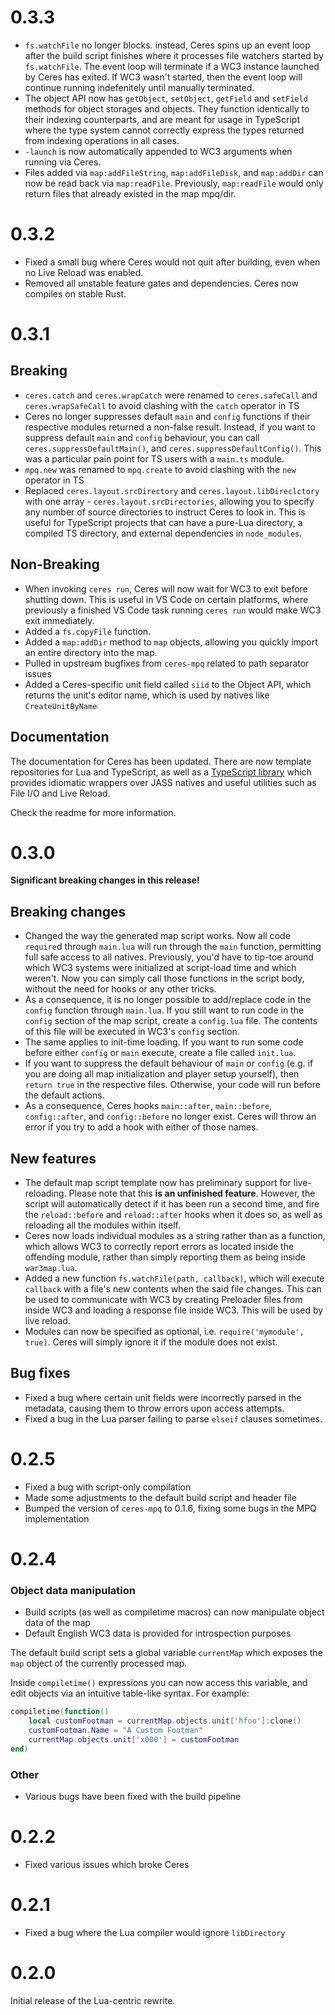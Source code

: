 # 0.3.3

* `fs.watchFile` no longer blocks. instead, Ceres spins up an event loop after the build script finishes where it processes file watchers started by `fs.watchFile`. The event loop will terminate if a WC3 instance launched by Ceres has exited. If WC3 wasn't started, then the event loop will continue running indefenitely until manually terminated.
* The object API now has `getObject`, `setObject`, `getField` and `setField` methods for object storages and objects. They function identically to their indexing counterparts, and are meant for usage in TypeScript where the type system cannot correctly express the types returned from indexing operations in all cases.
* `-launch` is now automatically appended to WC3 arguments when running via Ceres.
* Files added via `map:addFileString`, `map:addFileDisk`, and `map:addDir` can now be read back via `map:readFile`. Previously, `map:readFile` would only return files that already existed in the map mpq/dir.

# 0.3.2

* Fixed a small bug where Ceres would not quit after building, even when no Live Reload was enabled.
* Removed all unstable feature gates and dependencies. Ceres now compiles on stable Rust.

# 0.3.1

## Breaking
* `ceres.catch` and `ceres.wrapCatch` were renamed to `ceres.safeCall` and `ceres.wrapSafeCall` to avoid clashing with the `catch` operator in TS
* Ceres no longer suppresses default `main` and `config` functions if their respective modules returned a non-false result. Instead, if you want to suppress default `main` and `config` behaviour, you can call `ceres.suppressDefaultMain()`, and `ceres.suppressDefaultConfig()`. This was a particular pain point for TS users with a `main.ts` module.
* `mpq.new` was renamed to `mpq.create` to avoid clashing with the `new` operator in TS
* Replaced `ceres.layout.srcDirectory` and `ceres.layout.libDireclctory` with one array - `ceres.layout.srcDirectories`, allowing you to specify any number of source directories to instruct Ceres to look in. This is useful for TypeScript projects that can have a pure-Lua directory, a compiled TS directory, and external dependencies in `node_modules`.

## Non-Breaking
* When invoking `ceres run`, Ceres will now wait for WC3 to exit before shutting down. This is useful in VS Code on certain platforms, where previously a finished VS Code task running `ceres run` would make WC3 exit immediately.
* Added a `fs.copyFile` function.
* Added a `map:addDir` method to `map` objects, allowing you quickly import an entire directory into the map.
* Pulled in upstream bugfixes from `ceres-mpq` related to path separator issues
* Added a Ceres-specific unit field called `siid` to the Object API, which returns the unit's editor name, which is used by natives like `CreateUnitByName`

## Documentation

The documentation for Ceres has been updated. There are now template repositories for Lua and TypeScript, as well as a [TypeScript library](https://github.com/ceres-wc3/cerrie) which provides idiomatic wrappers over JASS natives and useful utilities such as File I/O and Live Reload.

Check the readme for more information. 

# 0.3.0

__Significant breaking changes in this release!__

## Breaking changes
* Changed the way the generated map script works. Now all code `require`d through `main.lua` will run through the `main` function, permitting full safe access to all natives. Previously, you'd have to tip-toe around which WC3 systems were initialized at script-load time and which weren't. Now you can simply call those functions in the script body, without the need for hooks or any other tricks.
* As a consequence, it is no longer possible to add/replace code in the `config` function through `main.lua`. If you still want to run code in the `config` section of the map script, create a `config.lua` file. The contents of this file will be executed in WC3's `config` section.
* The same applies to init-time loading. If you want to run some code before either `config` or `main` execute, create a file called `init.lua`.
* If you want to suppress the default behaviour of `main` or `config` (e.g. if you are doing all map initialization and player setup yourself), then `return true` in the respective files. Otherwise, your code will run before the default actions.
* As a consequence, Ceres hooks `main::after`, `main::before`, `config::after`, and `config::before` no longer exist. Ceres will throw an error if you try to add a hook with either of those names.
## New features
* The default map script template now has preliminary support for live-reloading. Please note that this __is an unfinished feature__. However, the script will automatically detect if it has been run a second time, and fire the `reload::before` and `reload::after` hooks when it does so, as well as reloading all the modules within itself.
* Ceres now loads individual modules as a string rather than as a function, which allows WC3 to correctly report errors as located inside the offending module, rather than simply reporting them as being inside `war3map.lua`.
* Added a new function `fs.watchFile(path, callback)`, which will execute `callback` with a file's new contents when the said file changes. This can be used to communicate with WC3 by creating Preloader files from inside WC3 and loading a response file inside WC3. This will be used by live reload.
* Modules can now be specified as optional, i.e. `require('mymodule', true)`. Ceres will simply ignore it if the module does not exist.

## Bug fixes
* Fixed a bug where certain unit fields were incorrectly parsed in the metadata, causing them to throw errors upon access attempts.
* Fixed a bug in the Lua parser failing to parse `elseif` clauses sometimes.

# 0.2.5

* Fixed a bug with script-only compilation
* Made some adjustments to the default build script and header file
* Bumped the version of `ceres-mpq` to 0.1.6, fixing some bugs in the MPQ implementation

# 0.2.4

### Object data manipulation
* Build scripts (as well as compiletime macros) can now manipulate object data of the map
* Default English WC3 data is provided for introspection purposes

The default build script sets a global variable `currentMap` which exposes the `map` object of the currently processed map.

Inside `compiletime()` expressions you can now access this variable, and edit objects via an intuitive table-like syntax. For example:
```lua
compiletime(function()
    local customFootman = currentMap.objects.unit['hfoo']:clone()
    customFootman.Name = "A Custom Footman"
    currentMap.objects.unit['x000'] = customFootman
end)
```

### Other

* Various bugs have been fixed with the build pipeline

# 0.2.2

* Fixed various issues which broke Ceres

# 0.2.1

* Fixed a bug where the Lua compiler would ignore `libDirectory`

# 0.2.0

Initial release of the Lua-centric rewrite.